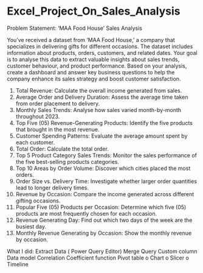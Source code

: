 # Excel_Project_On_Sales_Analysis

Problem Statement: ‘MAA Food House’ Sales Analysis

You’ve received a dataset from ‘MAA Food House,’ a company that specializes in delivering gifts for different occasions. 
The dataset includes information about products, orders, customers, and related dates. Your goal is to analyse this data to extract valuable insights about sales trends, customer behaviour, and product performance. 
Based on your analysis, create a dashboard and answer key business questions to help the company enhance its sales strategy and boost customer satisfaction.

1.	Total Revenue: Calculate the overall income generated from sales.
2.	Average Order and Delivery Duration: Assess the average time taken from order placement to delivery.
3.	 Monthly Sales Trends: Analyse how sales varied month-by-month throughout 2023.
4.	 Top Five (05) Revenue-Generating Products: Identify the five products that brought in the most revenue.
5.	Customer Spending Patterns: Evaluate the average amount spent by each customer.
6.	Total Order: Calculate the total order.
7.	Top 5 Product Category Sales Trends: Monitor the sales performance of the five best-selling products categories.
8.	 Top 10 Areas by Order Volume: Discover which cities placed the most orders.
9.	 Order Size vs. Delivery Time: Investigate whether larger order quantities lead to longer delivery times.
10.	 Revenue by Occasion: Compare the income generated across different gifting occasions.
11.	 Popular Five (05) Products per Occasion: Determine which five (05) products are most frequently chosen for each occasion.
12.	Revenue Generating Day: Find out which two days of the week are the busiest day.
13.	Monthly Revenue Generating by Occasion: Show the monthly revenue by occasion.

What I did:
Extract Data ( Power Query Editor)
Merge Query
Custom column
Data model
Correlation Coefficient function
Pivot table
o	Chart
o	Slicer
o	Timeline
